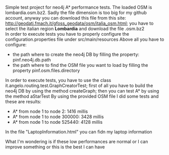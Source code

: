 Simple test project for neo4j A* performance tests. The loaded OSM is lombardia.osm.bz2. Sadly the file dimension is too big for my github account, anyway you can download this file from this site: <a href="http://geodati.fmach.it/gfoss_geodata/osm/italia_osm.html">http://geodati.fmach.it/gfoss_geodata/osm/italia_osm.html</a>; you have to select the italian region <strong>Lombardia</strong> and download the file .osm.bz2
<br/> In order to execute tests you have to properly configure the configuration.properties file under src/main/resources
Above all you have to configure:
<ul>
<li>
the path where to create the neo4j DB by filling the property: pinf.neo4j.db.path 
</li>
<li>
the path where to find the OSM file you want to load by filling the property pinf.osm.files.directory
</li>
</ul>
In order to execute tests, you have to use the class it.angelo.routing.test.GraphCreatorTest; first of all you have to build the neo4j DB by using the method createGraph; then you can test A* by using the method aStarTest
By using the provided OSM file I did some tests and these are results:
<ul>
<li>
A* from node 1 to node 2: 1416 millis
</li>
<li>
A* from node 1 to node 300000: 3428 millis
</li>
<li>
A* from node 1 to node 525440: 4128 millis
</li>
</ul>

In the file "LaptopInformation.html" you can fidn my laptop information

What I'm wondering is if these low performances are normal or I can improve something or this is the best I can have
